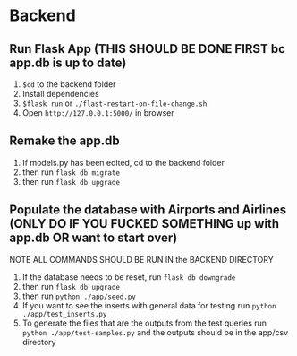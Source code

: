 # Backend

## Run Flask App (THIS SHOULD BE DONE FIRST bc app.db is up to date)
1. `$cd` to the backend folder
2. Install dependencies
3. `$flask run` or `./flast-restart-on-file-change.sh`
4. Open `http://127.0.0.1:5000/` in browser

## Remake the app.db
1. If models.py has been edited, cd to the backend folder
2. then run `flask db migrate`
3. then run `flask db upgrade`

## Populate the database with Airports and Airlines (ONLY DO IF YOU FUCKED SOMETHING up with app.db OR want to start over)
NOTE ALL COMMANDS SHOULD BE RUN IN the BACKEND DIRECTORY
1. If the database needs to be reset, run `flask db downgrade`
2. then run `flask db upgrade`
3. then run `python ./app/seed.py`
4. If you want to see the inserts with general data for testing run `python ./app/test_inserts.py`
5. To generate the files that are the outputs from the test queries run `python ./app/test-samples.py` and the outputs should be in the app/csv directory
